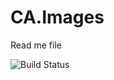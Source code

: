 # CA.Images
Read me file

![Build Status](https://github.com/codeassociate/CA.Images/actions/workflows/BuildAndTest.yml/badge.svg)
